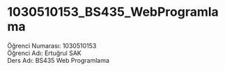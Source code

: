 # 1030510153_BS435_WebProgramlama
Öğrenci Numarası: 1030510153  
Öğrenci Adı: Ertuğrul SAK  
Ders Adı: BS435 Web Programlama
